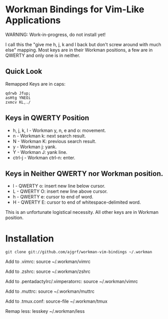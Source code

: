 # Workman Bindings for Vim-Like Applications

WARNING: Work-in-progress, do not install yet!

I call this the "give me h, j, k and l back but don't screw around with much
else" mapping.  Most keys are in their Workman positions, a few are in QWERTY
and only one is in neither.

## Quick Look

Remapped Keys are in caps:

    qdrwb Jfup;
    asHtg YNEOi
    zxmcv KL,./

## Keys in QWERTY Position

 * h, j, k, l - Workman y, n, e and o: movement.
 * n - Workman k: next search result.
 * N - Workman K: previous search result.
 * y - Workman j: yank.
 * Y - Workman J: yank line.
 * ctrl-j - Workman ctrl-n: enter.

## Keys in Neither QWERTY nor Workman position.

 * l - QWERTY o: insert new line below cursor.
 * L - QWERTY O: insert new line above cursor.
 * h - QWERTY e: cursor to end of word.
 * H - QWERTY E: cursor to end of whitespace-delimited word.

This is an unfortunate logistical necessity. All other keys are in Workman
position.

# Installation

    git clone git://github.com/ajgrf/workman-vim-bindings ~/.workman

Add to .vimrc:
    source ~/.workman/vimrc

Add to .zshrc:
    source ~/.workman/zshrc

Add to .pentadactylrc/.vimperatorrc:
    source ~/.workman/vimrc

Add to .muttrc:
    source ~/.workman/muttrc

Add to .tmux.conf:
    source-file ~/.workman/tmux

Remap less:
    lesskey ~/.workman/less
